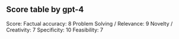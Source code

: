 ## Score table by gpt-4
Score: 
Factual accuracy: 8
Problem Solving / Relevance: 9
Novelty / Creativity: 7
Specificity: 10
Feasibility: 7